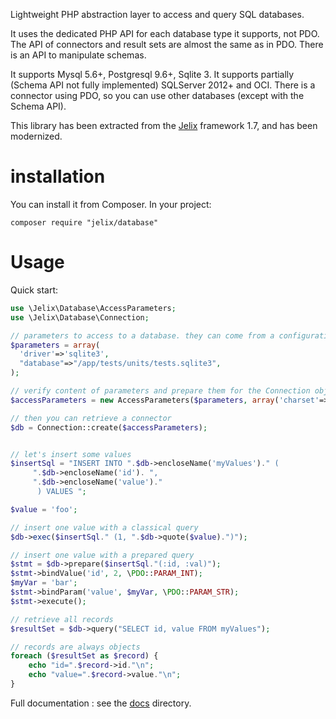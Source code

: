 Lightweight PHP abstraction layer to access and query SQL databases. 

It uses the dedicated PHP API for each database type it supports, not PDO.
The API of connectors and result sets are almost the same as in PDO. There is
an API to manipulate schemas.

It supports Mysql 5.6+, Postgresql 9.6+, Sqlite 3. It supports partially 
(Schema API not fully implemented) SQLServer 2012+ and OCI. There is a connector
using PDO, so you can use other databases (except with the Schema API).

This library has been extracted from the [Jelix](https://jelix.org) framework 1.7,
and has been modernized.

# installation

You can install it from Composer. In your project:

```
composer require "jelix/database"
```

# Usage

Quick start:

```php
use \Jelix\Database\AccessParameters;
use \Jelix\Database\Connection;

// parameters to access to a database. they can come from a configuration file or else..
$parameters = array(
  'driver'=>'sqlite3',
  "database"=>"/app/tests/units/tests.sqlite3",
);

// verify content of parameters and prepare them for the Connection object.
$accessParameters = new AccessParameters($parameters, array('charset'=>'UTF-8'));

// then you can retrieve a connector
$db = Connection::create($accessParameters);


// let's insert some values
$insertSql = "INSERT INTO ".$db->encloseName('myValues')." (
     ".$db->encloseName('id'). ",
     ".$db->encloseName('value')."
      ) VALUES ";

$value = 'foo';

// insert one value with a classical query
$db->exec($insertSql." (1, ".$db->quote($value).")");

// insert one value with a prepared query
$stmt = $db->prepare($insertSql."(:id, :val)");
$stmt->bindValue('id', 2, \PDO::PARAM_INT);
$myVar = 'bar';
$stmt->bindParam('value', $myVar, \PDO::PARAM_STR);
$stmt->execute();

// retrieve all records
$resultSet = $db->query("SELECT id, value FROM myValues");

// records are always objects
foreach ($resultSet as $record) {
    echo "id=".$record->id."\n";
    echo "value=".$record->value."\n";
}

```

Full documentation : see the [docs](docs/en/index.md) directory.
